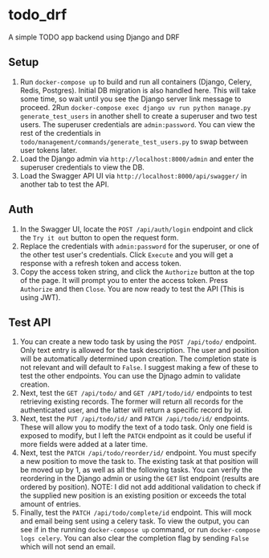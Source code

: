 # todo_drf
A simple TODO app backend using Django and DRF

## Setup
1. Run `docker-compose up` to build and run all containers (Django, Celery, Redis, Postgres). Initial DB migration is also handled here.
This will take some time, so wait until you see the Django server link message to proceed.
2Run `docker-compose exec django uv run python manage.py generate_test_users` in another shell to create a superuser 
and two test users. The superuser credentials are `admin:password`. You can view the rest of the credentials in
`todo/management/commands/generate_test_users.py` to swap between user tokens later.
3. Load the Django admin via `http://localhost:8000/admin` and enter the superuser credentials to view the DB.
4. Load the Swagger API UI via `http://localhost:8000/api/swagger/` in another tab to test the API.

## Auth
1. In the Swagger UI, locate the `POST /api/auth/login` endpoint and click the `Try it out` button to open the request form.
2. Replace the credentials with `admin:password` for the superuser, or one of the other test user's credentials. 
Click `Execute` and you will get a response with a refresh token and access token.
3. Copy the access token string, and click the `Authorize` button at the top of the page. It will prompt you to enter
the access token. Press `Authorize` and then `Close`. You are now ready to test the API (This is using JWT).

## Test API
1. You can create a new todo task by using the `POST /api/todo/` endpoint. Only text entry is allowed for the task
description. The user and position will be automatically determined upon creation. The completion state is not relevant
and will default to `False`. I suggest making a few of these to test the other endpoints. You can use the Djnago admin to
validate creation.
2. Next, test the `GET /api/todo/` and `GET /API/todo/id/` endpoints to test retrieving existing records. The former will
return all records for the authenticated user, and the latter will return a specific record by id.
3. Next, test the `PUT /api/todo/id/` and `PATCH /api/todo/id/` endpoints. These will allow you to modify the text of a
todo task. Only one field is exposed to modify, but I left the `PATCH` endpoint as it could be useful if more fields were
added at a later time.
4. Next, test the `PATCH /api/todo/reorder/id/` endpoint. You must specify a new position to move the task to.
The existing task at that position will be moved up by 1, as well as all the following tasks. You can verify the reordering
in the Django admin or using the `GET` list endpoint (results are ordered by position). NOTE: I did not add additional
validation to check if the supplied new position is an existing position or exceeds the total amount of entries.
5. Finally, test the `PATCH /api/todo/complete/id` endpoint. This will mock and email being sent using a celery task.
To view the output, you can see if in the running `docker-compose up` command, or run `docker-compose logs celery`. 
You can also clear the completion flag by sending `False` which will not send an email.